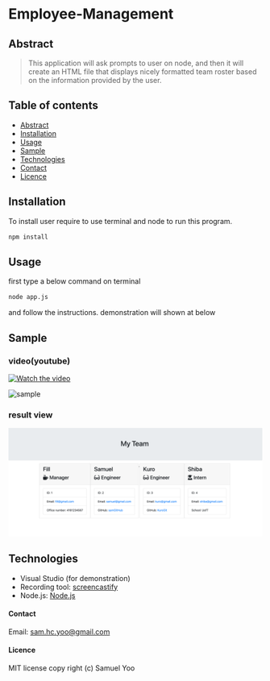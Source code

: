 # Employee-Management

## Abstract
> This application will ask prompts to user on node, and then it will create an HTML file that displays nicely formatted team roster based on the information provided by the user.

## Table of contents
* [Abstract](#Abstract)
* [Installation](#Installation)
* [Usage](#Usage)
* [Sample](#Sample)
* [Technologies](#Technologies)
* [Contact](#Contact)
* [Licence](#Licence)

## Installation

To install user require to use terminal and node to run this program.
 

```sh
npm install

```


## Usage
 
first type a below command on terminal
```sh
node app.js

```
and follow the instructions.
demonstration will shown at below


## Sample
### video(youtube)
[![Watch the video](https://img.youtube.com/vi/VqDtBAeiWl8/0.jpg)](https://youtu.be/VqDtBAeiWl8)



![sample](Assets/demo.gif)


### result view
![screenshot](Assets/screenshot.png)


## Technologies

* Visual Studio (for demonstration)
* Recording tool: [screencastify](https://www.screencastify.com/)
* Node.js: [Node.js](https://nodejs.org/)


#### Contact
Email: sam.hc.yoo@gmail.com


#### Licence
MIT license
copy right (c) Samuel Yoo